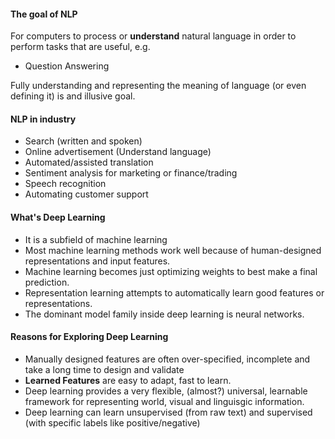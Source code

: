 #### The goal of NLP
For computers to process or **understand** natural language in order to perform tasks that are useful, e.g.

*  Question Answering

Fully understanding and representing the meaning of language (or even defining it) is and illusive goal.


#### NLP in industry
* Search (written and spoken)
* Online advertisement (Understand language)
* Automated/assisted translation
* Sentiment analysis for marketing or finance/trading
* Speech recognition
* Automating customer support


#### What's Deep Learning
* It is a subfield of machine learning
* Most machine learning methods work well because of human-designed representations and input features.
* Machine learning becomes just optimizing weights to best make a final prediction.
* Representation learning attempts to automatically learn good features or representations.
* The dominant model family inside deep learning is neural networks. 


#### Reasons for Exploring Deep Learning 
* Manually designed features are often over-specified, incomplete and take a long time to design and validate
* **Learned Features** are easy to adapt, fast to learn. 
* Deep learning provides a very flexible, (almost?) universal, learnable framework for representing world, visual and linguisgic information.
* Deep learning can learn unsupervised (from raw text) and supervised (with specific labels like positive/negative)
